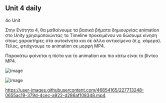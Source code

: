## Unit 4 daily
4ο  Unit

Στην Ενότητα 4, θα μαθαίνουμε τα βασικά βήματα δημιουργίας animation στο Unity χρησιμοποιώντας το Timeline προκειμένου να δώσουμε κίνηση στους χαρακτήρες στα αυτοκίνητα και σε άλλα αντικείμενα (π.χ. κάμερα). Τέλος, φτιάχνουμε το animation σε μορφή MP4.

Παρακάτω φαίνεται η πίστα για το animation και πιο κάτω είναι το βίντεο MP4.

![image](https://user-images.githubusercontent.com/46854165/227713094-5e2f99a3-4fba-4cc6-8d10-ee69f6fe0cd9.png)

![image](https://user-images.githubusercontent.com/46854165/227713129-4b8bec6a-094f-46a7-9abf-c7d71b09191d.png)

https://user-images.githubusercontent.com/46854165/227713248-0655ac19-379d-4cec-a922-d286af108348.mp4
